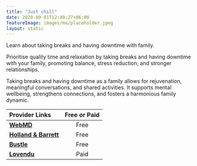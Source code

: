 ```yaml
---
title: "Just chill"
date: 2020-09-01T12:49:27+06:00
featureImage: images/ma/placeholder.jpeg
layout: static
---
```


Learn about taking breaks and having downtime with family.

Prioritise quality time and relaxation by taking breaks and having downtime with your family, promoting balance, stress reduction, and stronger relationships.

Taking breaks and having downtime as a family allows for rejuvenation, meaningful conversations, and shared activities. It supports mental wellbeing, strengthens connections, and fosters a harmonious family dynamic.

| Provider Links      | Free or Paid  |  
| :-----------          | :--------------:      |  
| [**WebMD**](https://www.webmd.com/parenting/ss/slideshow-family-unwind) | Free  | 
| [**Holland & Barrett**](https://www.hollandandbarrett.com/the-health-hub/conditions/mental-health/stress/how-to-really-relax/) | Free  | 
| [**Bustle**](https://www.bustle.com/articles/179710-11-ways-to-fit-relaxation-into-a-busy-schedule-because-you-deserve-a-break) | Free  | 
| [**Lovendu**](https://www.awin1.com/cread.php?awinmid=25994&awinaffid=1198638&ued=https%3A%2F%2Flovendu.co.uk%2F) | Paid | 
  

<br/><br/>






